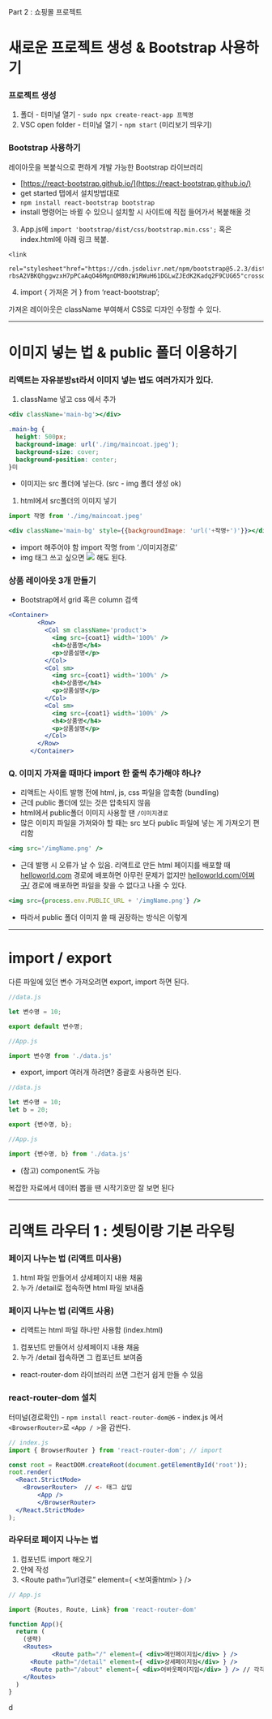Part 2 : 쇼핑몰 프로젝트

# 새로운 프로젝트 생성 & Bootstrap 사용하기

### 프로젝트 생성

1. 폴더 - 터미널 열기 - `sudo npx create-react-app 프젝명`
2. VSC open folder - 터미널 열기 - `npm start` (미리보기 띄우기)

### Bootstrap 사용하기

레이아웃을 복붙식으로 편하게 개발 가능한 Bootstrap 라이브러리

-  [https://react-bootstrap.github.io/](https://react-bootstrap.github.io/)
-  get started 탭에서 설치방법대로 
- `npm install react-bootstrap bootstrap`
- install 명령어는 바뀔 수 있으니 설치할 시 사이트에 직접 들어가서 복붙해올 것
3. App.js에 `import 'bootstrap/dist/css/bootstrap.min.css';` 혹은 
index.html에 아래 링크 복붙.

```
<link
  rel="stylesheet"href="https://cdn.jsdelivr.net/npm/bootstrap@5.2.3/dist/css/bootstrap.min.css"integrity="sha384-rbsA2VBKQhggwzxH7pPCaAqO46MgnOM80zW1RWuH61DGLwZJEdK2Kadq2F9CUG65"crossorigin="anonymous"/>
```

4. import { 가져온 거 } from ‘react-bootstrap’;

가져온 레이아웃은 className 부여해서 CSS로 디자인 수정할 수 있다.

---

# **이미지 넣는 법 & public 폴더 이용하기**

### 리액트는 자유분방st라서 이미지 넣는 법도 여러가지가 있다.

1. className 넣고 css 에서 추가

```jsx
<div className='main-bg'></div>
```

```css
.main-bg {
  height: 500px;
  background-image: url('./img/maincoat.jpeg');
  background-size: cover;
  background-position: center;
}미
```

- 이미지는 src 폴더에 넣는다. (src - img 폴더 생성 ok)

1. html에서 src폴더의 이미지 넣기

```jsx
import 작명 from './img/maincoat.jpeg'

<div className='main-bg' style={{backgroundImage: 'url('+작명+')'}}></div>
```

- import 해주어야 함 import 작명 from ‘./이미지경로’
- img 태그 쓰고 싶으면 <img src={작명}> 해도 된다.

### 상품 레이아웃 3개 만들기

- Bootstrap에서 grid 혹은 column 검색

```jsx
<Container>
        <Row>
          <Col sm className='product'>
            <img src={coat1} width='100%' />
            <h4>상품명</h4>
            <p>상품설명</p>
          </Col>
          <Col sm>
            <img src={coat1} width='100%' />
            <h4>상품명</h4>
            <p>상품설명</p>
          </Col>
          <Col sm>
            <img src={coat1} width='100%' />
            <h4>상품명</h4>
            <p>상품설명</p>
          </Col>
        </Row>
      </Container>
```

### Q. 이미지 가져올 때마다 import 한 줄씩 추가해야 하나?

- 리액트는 사이트 발행 전에 html, js, css 파일을 압축함 (bundling)
- 근데 public 폴더에 있는 것은 압축되지 않음
- html에서 public폴더 이미지 사용할 땐 `/이미지경로`
- 많은 이미지 파일을 가져와야 할 때는 src 보다 public 파일에 넣는 게 가져오기 편리함

```jsx
<img src='/imgName.png' />
```

- 근데 발행 시 오류가 날 수 있음. 리액트로 만든 html 페이지를 배포할 때 [helloworld.com](http://helloworld.com) 경로에 배포하면 아무런 문제가 없지만 [helloworld.com/어쩌구/](http://helloworld.com/어쩌구/) 경로에 배포하면 파일을 찾을 수 없다고 나올 수 있다.

```jsx
<img src={process.env.PUBLIC_URL + '/imgName.png'} />
```

- 따라서 public 폴더 이미지 쓸 때 권장하는 방식은 이렇게

---

# import / export

다른 파일에 있던 변수 가져오려면 export, import 하면 된다.

```jsx
//data.js

let 변수명 = 10;

export default 변수명;
```

```jsx
//App.js

import 변수명 from './data.js'
```

- export, import 여러개 하려면? 중괄호 사용하면 된다.

```jsx
//data.js

let 변수명 = 10;
let b = 20;

export {변수명, b};
```

```jsx
//App.js

import {변수명, b} from './data.js'
```

- (참고) component도 가능

복잡한 자료에서 데이터 뽑을 땐 시작기호만 잘 보면 된다

---

# 리액트 라우터 1 : 셋팅이랑 기본 라우팅

### 페이지 나누는 법 (리액트 미사용)

1. html 파일 만들어서 상세페이지 내용 채움
2. 누가 /detail로 접속하면 html 파일 보내줌

### 페이지 나누는 법 (리액트 사용)

- 리액트는 html 파일 하나만 사용함 (index.html)
1. 컴포넌트 만들어서 상세페이지 내용 채움
2. 누가 /detail 접속하면 그 컴포넌트 보여줌
- react-router-dom 라이브러리 쓰면 그런거 쉽게 만들 수 있음

### react-router-dom 설치

터미널(경로확인) - `npm install react-router-dom@6`  - index.js 에서 `<BrowserRouter>`로  `<App / >`을 감싼다.

```jsx
// index.js
import { BrowserRouter } from 'react-router-dom'; // import

const root = ReactDOM.createRoot(document.getElementById('root'));
root.render(
  <React.StrictMode>
    <BrowserRouter>  // <- 태그 삽입
	    <App />
		</BrowserRouter>
  </React.StrictMode>
);
```

### 라우터로 페이지 나누는 법

1. 컴포넌트 import 해오기
2. <Routes> 안에 <Route> 작성
3. <Route path=”/url경로” element={ <보여줄html> } />

```jsx
// App.js

import {Routes, Route, Link} from 'react-router-dom' 

function App(){
  return (
    (생략)
    <Routes>
			<Route path="/" element={ <div>메인페이지임</div> } />
      <Route path="/detail" element={ <div>상세페이지임</div> } />
      <Route path="/about" element={ <div>어바웃페이지임</div> } /> // 각각의 페이지
    </Routes>
  )
}

```

d